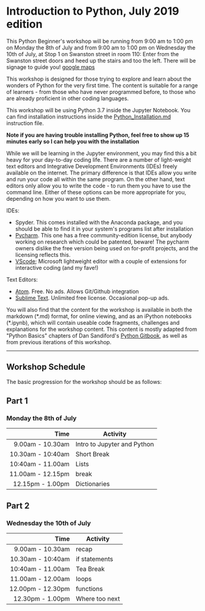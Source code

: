 # Introduction to Python, July 2019 edition

This Python Beginner's workshop will be running from 9:00 am to 1:00 pm on Monday the 8th of July and from 9:00 am to 1:00 pm on Wednesday the 10th of July, at Stop 1 on Swanston street in room 110: Enter from the Swanston street doors and heed up the stairs and  too the left. There will be signage to guide you! [google maps](https://goo.gl/maps/o6srEx51NDARB4Xz8)

This workshop is designed for those trying to explore and learn about the wonders of Python for the very first time. The content is suitable for a range of learners - from those who have never programmed before, to those who are already proficient in other coding languages. 

This workshop will be using Python 3.7 inside the Jupyter Notebook. You can find installation instructions inside the 
[Python_Installation.md](https://github.com/resbaz/Intro_Python_Nov2017/blob/master/Python_Installation.md)
instruction file. 

**Note if you are having trouble installing Python, feel free to show up 15 minutes early so I can help you with the installation**

While we will be learning in the Jupyter environment, you may find this a bit heavy for your day-to-day coding life. 
There are a number of light-weight text editors and Integrative Development Environments (IDEs) freely available on the internet. The primary difference is that IDEs allow you write and run your code all within the same program. On the other hand, text editors only allow you to write the code - to run them you have to use the command line. Either of these options can be more appropriate for you, depending on how you want to use them. 

IDEs:
- Spyder. This comes installed with the Anaconda package, and you should be able to find it in your system's programs list after installation
- [Pycharm](https://www.jetbrains.com/pycharm/). This one has a free community-edition license, but anybody working on research which could be patented, beware! The pycharm owners dislike the free version being used on for-profit projects, and the licensing reflects this.
- [VScode](https://code.visualstudio.com/docs/python/python-tutorial); Microsoft lightweight editor with a couple of extensions for interactive coding (and my fave!)

Text Editors:
- [Atom](https://atom.io/). Free. No ads. Allows Git/Github integration
- [Sublime Text](https://www.sublimetext.com/). Unlimited free license. Occasional pop-up ads. 

You will also find that the content for the workshop is available in both the markdown (\*.md) format, for online viewing, and as an iPython notebooks (\*.ipynb), which will contain useable code fragments, challenges and explanations for the workshop content. This content is mostly adapted from "Python Basics" chapters of Dan Sandiford's [Python Gitbook](https://dansand.gitbooks.io/resguides-research-with-jupyter/content/), as well as from previous iterations of this workshop. 

---


## Workshop Schedule

The basic progression for the workshop should be as follows:

## Part 1
### Monday the 8th of July
|Time| Activity|
|---:|---|
|9.00am - 10.30am|Intro to Jupyter and Python|
|10.30am - 10:40am|Short Break|
|10:40am - 11.00am|Lists|
|11.00am - 12.15pm|break|
|12.15pm - 1.00pm|Dictionaries|


## Part 2
### Wednesday the 10th of July
|Time| Activity|
|---:|---|
|9.00am - 10.30am|recap|
|10.30am - 10:40am|if statements|
|10:40am - 11.00am|Tea Break|
|11.00am - 12.00am|loops|
|12.00pm - 12.30pm|functions|
|12.30pm - 1.00pm|Where too next|




